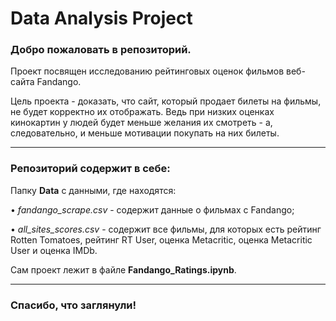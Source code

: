 # Data Analysis Project

### Добро пожаловать в репозиторий.

Проект посвящен исследованию рейтинговых оценок фильмов веб-сайта Fandango. 

Цель проекта - доказать, что сайт, который продает билеты на фильмы, не будет корректно их отображать.  Ведь при низких оценках кинокартин у людей будет меньше желания их смотреть - а, следовательно, и меньше мотивации покупать на них билеты.

---

### Репозиторий содержит в себе: 

Папку **Data** с данными, где находятся:

• _fandango_scrape.csv_  - содержит данные о фильмах с Fandango;

• _all_sites_scores.csv_ - содержит все фильмы, для которых есть рейтинг Rotten Tomatoes, рейтинг RT User, оценка Metacritic, оценка Metacritic User и оценка IMDb.

Сам проект лежит в файле **Fandango_Ratings.ipynb**.

--------
### Спасибо, что заглянули!
